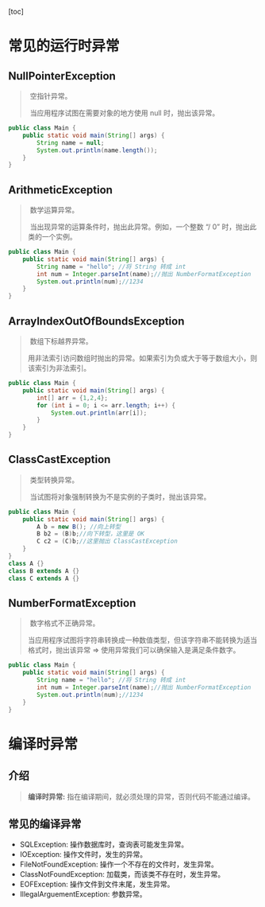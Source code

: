[toc]

# 常见的运行时异常

## NullPointerException

> ​	空指针异常。
>
> ​	当应用程序试图在需要对象的地方使用 null 时，抛出该异常。

```java
public class Main {
	public static void main(String[] args) {
        String name = null;
        System.out.println(name.length());
    }
}
```

## ArithmeticException

> ​	数学运算异常。
>
> ​	当出现异常的运算条件时，抛出此异常。例如，一个整数 “/ 0” 时，抛出此类的一个实例。

```java
public class Main { 
    public static void main(String[] args) { 
        String name = "hello"; //将 String 转成 int
        int num = Integer.parseInt(name);//抛出 NumberFormatException 
        System.out.println(num);//1234 
    } 
}
```

## ArrayIndexOutOfBoundsException

> ​	数组下标越界异常。
>
> ​	用非法索引访问数组时抛出的异常。如果索引为负或大于等于数组大小，则该索引为非法索引。

```java
public class Main { 
    public static void main(String[] args) { 
        int[] arr = {1,2,4}; 
        for (int i = 0; i <= arr.length; i++) {
            System.out.println(arr[i]); 
        }
    }
}
```

## ClassCastException

> ​	类型转换异常。
>
> ​	当试图将对象强制转换为不是实例的子类时，抛出该异常。

```java
public class Main { 
    public static void main(String[] args) { 
        A b = new B(); //向上转型 
        B b2 = (B)b;//向下转型，这里是 OK 
        C c2 = (C)b;//这里抛出 ClassCastException 
    } 
}
class A {} 
class B extends A {} 
class C extends A {}
```

## NumberFormatException

> ​	数字格式不正确异常。
>
> ​	当应用程序试图将字符串转换成一种数值类型，但该字符串不能转换为适当格式时，抛出该异常 => 使用异常我们可以确保输入是满足条件数字。

```java
public class Main { 
    public static void main(String[] args) { 
        String name = "hello"; //将 String 转成 int 
        int num = Integer.parseInt(name);//抛出 NumberFormatException 
        System.out.println(num);//1234 
    } 
}
```

# 编译时异常

## 介绍

> __编译时异常:__
> 	指在编译期间，就必须处理的异常，否则代码不能通过编译。

## 常见的编译异常

- SQLException: 操作数据库时，查询表可能发生异常。
- IOException: 操作文件时，发生的异常。
- FileNotFoundException: 操作一个不存在的文件时，发生异常。
- ClassNotFoundException: 加载类，而该类不存在时，发生异常。
- EOFException: 操作文件到文件末尾，发生异常。
- IllegalArguementException: 参数异常。